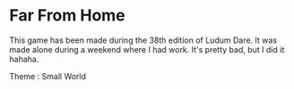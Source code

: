 # Far From Home
This game has been made during the 38th edition of Ludum Dare. It was made alone during a weekend where I had work. It's pretty bad, but I did it hahaha.

Theme : Small World
